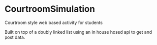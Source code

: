 # CourtroomSimulation
Courtroom style web based activity for students

Built on top of a doubly linked list using an in house hosed api to get and post data.
